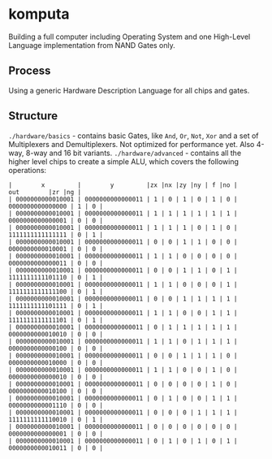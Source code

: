 # komputa

Building a full computer including Operating System and one High-Level Language implementation from NAND Gates only.

## Process

Using a generic Hardware Description Language for all chips and gates.

## Structure

`./hardware/basics` - contains basic Gates, like `And`, `Or`, `Not`, `Xor` and a set of Multiplexers and Demultiplexers. Not optimized for performance yet. Also 4-way, 8-way and 16 bit variants.
`./hardware/advanced` - contains all the higher level chips to create a simple ALU, which covers the following operations:

```
|        x         |        y         |zx |nx |zy |ny | f |no |       out        |zr |ng |
| 0000000000010001 | 0000000000000011 | 1 | 0 | 1 | 0 | 1 | 0 | 0000000000000000 | 1 | 0 |
| 0000000000010001 | 0000000000000011 | 1 | 1 | 1 | 1 | 1 | 1 | 0000000000000001 | 0 | 0 |
| 0000000000010001 | 0000000000000011 | 1 | 1 | 1 | 0 | 1 | 0 | 1111111111111111 | 0 | 1 |
| 0000000000010001 | 0000000000000011 | 0 | 0 | 1 | 1 | 0 | 0 | 0000000000010001 | 0 | 0 |
| 0000000000010001 | 0000000000000011 | 1 | 1 | 0 | 0 | 0 | 0 | 0000000000000011 | 0 | 0 |
| 0000000000010001 | 0000000000000011 | 0 | 0 | 1 | 1 | 0 | 1 | 1111111111101110 | 0 | 1 |
| 0000000000010001 | 0000000000000011 | 1 | 1 | 0 | 0 | 0 | 1 | 1111111111111100 | 0 | 1 |
| 0000000000010001 | 0000000000000011 | 0 | 0 | 1 | 1 | 1 | 1 | 1111111111101111 | 0 | 1 |
| 0000000000010001 | 0000000000000011 | 1 | 1 | 0 | 0 | 1 | 1 | 1111111111111101 | 0 | 1 |
| 0000000000010001 | 0000000000000011 | 0 | 1 | 1 | 1 | 1 | 1 | 0000000000010010 | 0 | 0 |
| 0000000000010001 | 0000000000000011 | 1 | 1 | 0 | 1 | 1 | 1 | 0000000000000100 | 0 | 0 |
| 0000000000010001 | 0000000000000011 | 0 | 0 | 1 | 1 | 1 | 0 | 0000000000010000 | 0 | 0 |
| 0000000000010001 | 0000000000000011 | 1 | 1 | 0 | 0 | 1 | 0 | 0000000000000010 | 0 | 0 |
| 0000000000010001 | 0000000000000011 | 0 | 0 | 0 | 0 | 1 | 0 | 0000000000010100 | 0 | 0 |
| 0000000000010001 | 0000000000000011 | 0 | 1 | 0 | 0 | 1 | 1 | 0000000000001110 | 0 | 0 |
| 0000000000010001 | 0000000000000011 | 0 | 0 | 0 | 1 | 1 | 1 | 1111111111110010 | 0 | 1 |
| 0000000000010001 | 0000000000000011 | 0 | 0 | 0 | 0 | 0 | 0 | 0000000000000001 | 0 | 0 |
| 0000000000010001 | 0000000000000011 | 0 | 1 | 0 | 1 | 0 | 1 | 0000000000010011 | 0 | 0 |
```
